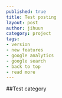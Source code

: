 ```yaml
---
published: true
title: Test posting
layout: post
author: jihuun
category: project
tags:
- version
- new features
- google analytics
- google search
- back to top
- read more
---
```



##Test category
